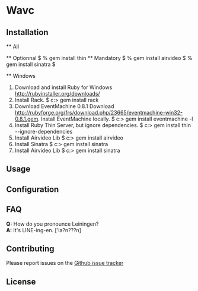 # Wavc




## Installation

** All

** Optionnal
	$ % gem install thin
** Mandatory
	$ % gem install airvideo
	$ % gem install sinatra
	$ 

** Windows

1. Download and install Ruby for Windows
	http://rubyinstaller.org/downloads/
1. Install Rack.
	$ c:\> gem install rack
2. Download EventMachine 0.8.1
Download http://rubyforge.org/frs/download.php/23665/eventmachine-win32-0.8.1.gem.
Install EventMachine locally.
	$ c:\> gem install eventmachine -l
3. Install Ruby Thin Server, but ignore dependencies.
	$ c:\> gem install thin --ignore-dependencies
4. Install Airvideo Lib
	$  c:\> gem install airvideo
5. Install Sinatra
	$  c:\> gem install sinatra
6. Install Airvideo Lib
	$  c:\> gem install sinatra

## Usage



## Configuration




## FAQ

**Q:** How do you pronounce Leiningen?  
**A:** It's LINE-ing-en. ['la?n???n]



## Contributing

Please report issues on the [Github issue
tracker](https://github.com/technomancy/leiningen/issues)


## License



